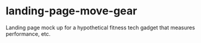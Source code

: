 # landing-page-move-gear
Landing page mock up for a hypothetical fitness tech gadget that measures performance, etc.
